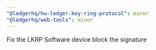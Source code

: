 ```yaml
---
"@ledgerhq/hw-ledger-key-ring-protocol": minor
"@ledgerhq/web-tools": minor
---
```


Fix the LKRP Software device block the signature
